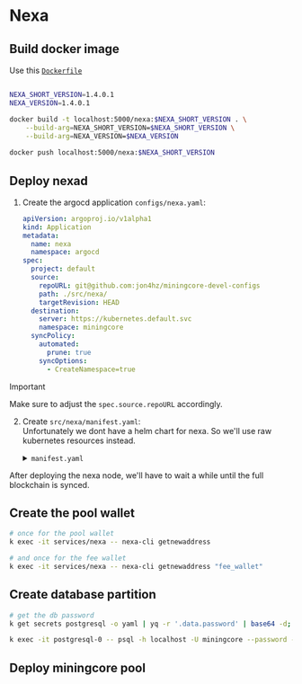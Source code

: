 # Nexa

## Build docker image
Use this [`Dockerfile`](./Dockerfile)
```bash

NEXA_SHORT_VERSION=1.4.0.1
NEXA_VERSION=1.4.0.1

docker build -t localhost:5000/nexa:$NEXA_SHORT_VERSION . \
    --build-arg=NEXA_SHORT_VERSION=$NEXA_SHORT_VERSION \
    --build-arg=NEXA_VERSION=$NEXA_VERSION
    
docker push localhost:5000/nexa:$NEXA_SHORT_VERSION
```

## Deploy nexad
1. Create the argocd application `configs/nexa.yaml`:
   ```yaml
   apiVersion: argoproj.io/v1alpha1
   kind: Application
   metadata:
     name: nexa
     namespace: argocd
   spec:
     project: default
     source:
       repoURL: git@github.com:jon4hz/miningcore-devel-configs
       path: ./src/nexa/
       targetRevision: HEAD
     destination:
       server: https://kubernetes.default.svc
       namespace: miningcore
     syncPolicy:
       automated:
         prune: true
       syncOptions:
         - CreateNamespace=true
   ```
> [!IMPORTANT]  
> Make sure to adjust the `spec.source.repoURL` accordingly.

2. Create `src/nexa/manifest.yaml`:  
   Unfortunately we dont have a helm chart for nexa. So we'll use raw kubernetes resources instead.
   <details>
   <summary><code>manifest.yaml</code></summary>

   ```yaml
   apiVersion: v1
   kind: ConfigMap
   metadata:
     name: nexa
     namespace: miningcore
   data:
     nexa.conf: |
       printtoconsole=1
       testnet=1
       server=1
       rpcuser=test
       rpcpassword=test
       rpcallowip=0.0.0.0/0
       prune=1000
       rpcbind=0.0.0.0
   ---
   apiVersion: apps/v1
   kind: StatefulSet
   metadata:
     name: nexa
     namespace: miningcore
   spec:
     selector:
       matchLabels:
         app: nexa
     serviceName: nexa
     replicas: 1
     template:
       metadata:
         labels:
           app: nexa
       spec:
         containers:
         - name: nexa
           image: localhost:5000/nexa:1.4.0.1
           ports:
           - containerPort: 7229
             name: rpc
           volumeMounts:
           - name: nexadata
             mountPath: /nexa/.nexa/
           - name: nexaconfig
             mountPath: /nexa/.nexa/nexa.conf
             subPath: nexa.conf
         volumes:
           - name: nexaconfig
             configMap:
               name: nexa
     volumeClaimTemplates:
     - metadata:
         name: nexadata
         namespace: miningcore
       spec:
         accessModes: [ "ReadWriteOnce" ]
         resources:
           requests:
             storage: 20Gi
   ---
   apiVersion: v1
   kind: Service
   metadata:
     name: nexa
     namespace: miningcore
   spec:
     selector:
       app: nexa
     ports:
     - name: rpc
       port: 7229
       protocol: TCP
       targetPort: rpc
   ```
   </details>

  After deploying the nexa node, we'll have to wait a while until the full blockchain is synced.

## Create the pool wallet
```bash
# once for the pool wallet
k exec -it services/nexa -- nexa-cli getnewaddress

# and once for the fee wallet
k exec -it services/nexa -- nexa-cli getnewaddress "fee_wallet"
```

## Create database partition
```bash
# get the db password
k get secrets postgresql -o yaml | yq -r '.data.password' | base64 -d; echo

k exec -it postgresql-0 -- psql -h localhost -U miningcore --password -p 5432 -d miningcore -c "CREATE TABLE shares_nexa1 PARTITION OF shares FOR VALUES IN ('nexa1');"
```

## Deploy miningcore pool
```bash
```